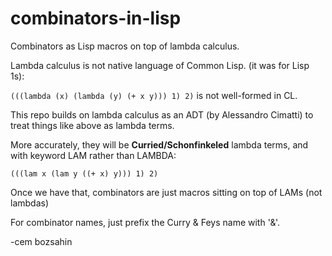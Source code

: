 # combinators-in-lisp
Combinators as Lisp macros on top of lambda calculus.

Lambda calculus is not native language of Common Lisp. (it was for Lisp 1s):

<code>(((lambda (x) (lambda (y) (+ x y))) 1) 2)</code> is not well-formed in CL.

This repo builds on lambda calculus as an ADT (by Alessandro Cimatti) to treat things like above as lambda terms.

More accurately, they will be <b>Curried/Schonfinkeled</b> lambda terms, and with keyword LAM rather than LAMBDA:

<code>(((lam x (lam y ((+ x) y))) 1) 2)</code>

Once we have that, combinators are just macros sitting on top of LAMs (not lambdas)

For combinator names, just prefix the Curry & Feys name with '&'.

-cem bozsahin
